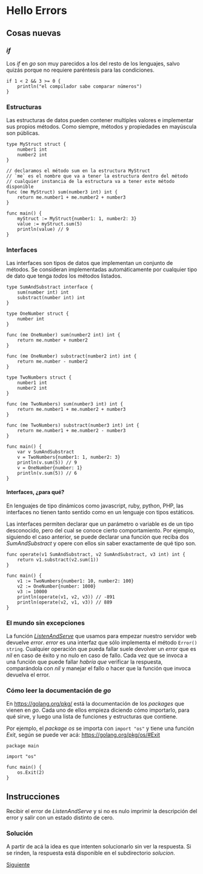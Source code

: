 # Hello Errors

## Cosas nuevas

### _if_

Los _if_ en _go_ son muy parecidos a los del resto de los lenguajes, salvo
quizás porque no requiere paréntesis para las condiciones.

```golang
if 1 < 2 && 3 >= 0 {
    println("el compilador sabe comparar números")
}
```

### Estructuras

Las estructuras de datos pueden contener multiples valores e implementar
sus propios métodos. Como siempre, métodos y propiedades en mayúscula
son públicas.

```golang
type MyStruct struct {
	number1 int
	number2 int
}

// declaramos el método sum en la estructura MyStruct
// `me` es el nombre que va a tener la estructura dentro del método
// cualquier instancia de la estructura va a tener este método disponible
func (me MyStruct) sum(number3 int) int {
	return me.number1 + me.number2 + number3
}

func main() {
	myStruct := MyStruct{number1: 1, number2: 3}
	value := myStruct.sum(5)
	println(value) // 9
}
```

### Interfaces

Las interfaces son tipos de datos que implementan un conjunto de
métodos. Se consideran implementadas automáticamente por cualquier tipo de
dato que tenga *todos* los métodos listados.

```golang
type SumAndSubstract interface {
	sum(number int) int
	substract(number int) int
}

type OneNumber struct {
	number int
}

func (me OneNumber) sum(number2 int) int {
	return me.number + number2
}

func (me OneNumber) substract(number2 int) int {
	return me.number - number2
}

type TwoNumbers struct {
	number1 int
	number2 int
}

func (me TwoNumbers) sum(number3 int) int {
	return me.number1 + me.number2 + number3
}

func (me TwoNumbers) substract(number3 int) int {
	return me.number1 + me.number2 - number3
}

func main() {
	var v SumAndSubstract
	v = TwoNumbers{number1: 1, number2: 3}
	println(v.sum(5)) // 9
	v = OneNumber{number: 1}
	println(v.sum(5)) // 6
}
```

#### Interfaces, ¿para qué?

En lenguajes de tipo dinámicos como javascript, ruby, python, PHP,
las interfaces no tienen tanto sentido como en un lenguaje con tipos estáticos.

Las interfaces permiten declarar que un parámetro o variable es de un tipo
desconocido, pero del cual se conoce cierto comportamiento. Por ejemplo,
siguiendo el caso anterior, se puede declarar una función que reciba dos
_SumAndSubstract_ y opere con ellos sin saber exactamente de qué tipo son.

```golang
func operate(v1 SumAndSubstract, v2 SumAndSubstract, v3 int) int {
	return v1.substract(v2.sum(1))
}

func main() {
	v1 := TwoNumbers{number1: 10, number2: 100}
	v2 := OneNumber{number: 1000}
	v3 := 10000
	println(operate(v1, v2, v3)) // -891
	println(operate(v2, v1, v3)) // 889
}
```

### El mundo sin excepciones

La función
[_ListenAndServe_](https://golang.org/pkg/net/http/#Server.ListenAndServe)
que usamos para empezar nuestro servidor web devuelve _error_. _error_
es una interfaz que sólo implementa el método `Error() string`.
Cualquier operación que pueda fallar suele devolver un _error_ que es
_nil_ en caso de éxito y no nulo en caso de fallo. Cada vez que se
invoca a una función que puede fallar _habría que_ verificar la
respuesta, comparándola con _nil_ y manejar el fallo o hacer que la función
que invoca devuelva el error.

### Cómo leer la documentación de _go_

En https://golang.org/pkg/ está la documentación de los _packages_ que vienen
en _go_. Cada uno de ellos empieza diciendo cómo importarlo, para qué sirve,
y luego una lista de funciones y estructuras que contiene.

Por ejemplo, el _package_ _os_  se importa con `import "os"` y tiene una
función _Exit_, según se puede ver acá: https://golang.org/pkg/os/#Exit

```golang
package main

import "os"

func main() {
    os.Exit(2)
}
```

## Instrucciones

Recibir el error de _ListenAndServe_ y si no es nulo imprimir la
descripción del error y salir con un estado distinto de cero.

### Solución

A partir de acá la idea es que intenten solucionarlo sin ver la respuesta.
Si se rinden, la respuesta está disponible en el subdirectorio _solucion_.

[Siguiente](../04_HelloState)
